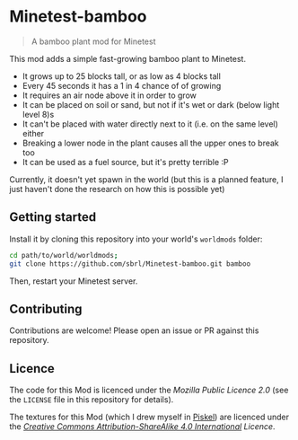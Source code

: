 # Minetest-bamboo

> A bamboo plant mod for Minetest

This mod adds a simple fast-growing bamboo plant to Minetest.

 - It grows up to 25 blocks tall, or as low as 4 blocks tall
 - Every 45 seconds it has a 1 in 4 chance of of growing
 - It requires an air node above it in order to grow
 - It can be placed on soil or sand, but not if it's wet or dark (below light level 8)s
 - It can't be placed with water directly next to it (i.e. on the same level) either
 - Breaking a lower node in the plant causes all the upper ones to break too
 - It can be used as a fuel source, but it's pretty terrible :P

Currently, it doesn't yet spawn in the world (but this is a planned feature, I just haven't done the research on how this is possible yet)


## Getting started
Install it by cloning this repository into your world's `worldmods` folder:

```bash
cd path/to/world/worldmods;
git clone https://github.com/sbrl/Minetest-bamboo.git bamboo
```

Then, restart your Minetest server.


## Contributing
Contributions are welcome! Please open an issue or PR against this repository.


## Licence
The code for this Mod is licenced under the _Mozilla Public Licence 2.0_ (see the `LICENSE` file in this repository for details).

The textures for this Mod (which I drew myself in [Piskel](https://www.piskelapp.com/)) are licenced under the _[Creative Commons Attribution-ShareAlike 4.0 International](https://creativecommons.org/licenses/by-sa/4.0/) Licence_.
